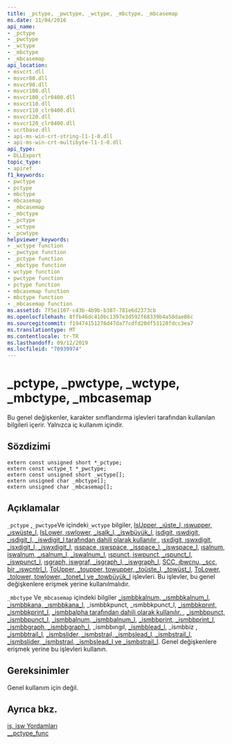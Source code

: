```yaml
---
title: _pctype, _pwctype, _wctype, _mbctype, _mbcasemap
ms.date: 11/04/2016
api_name:
- _pctype
- _pwctype
- _wctype
- _mbctype
- _mbcasemap
api_location:
- msvcrt.dll
- msvcr80.dll
- msvcr90.dll
- msvcr100.dll
- msvcr100_clr0400.dll
- msvcr110.dll
- msvcr110_clr0400.dll
- msvcr120.dll
- msvcr120_clr0400.dll
- ucrtbase.dll
- api-ms-win-crt-string-l1-1-0.dll
- api-ms-win-crt-multibyte-l1-1-0.dll
api_type:
- DLLExport
topic_type:
- apiref
f1_keywords:
- pwctype
- pctype
- mbctype
- mbcasemap
- _mbcasemap
- _mbctype
- _pctype
- _wctype
- _pcwtype
helpviewer_keywords:
- _wctype function
- _pwctype function
- _pctype function
- _mbctype function
- wctype function
- pwctype function
- pctype function
- mbcasemap function
- mbctype function
- _mbcasemap function
ms.assetid: 7f5e1107-c43b-4b9b-b387-781e6d2373cb
ms.openlocfilehash: 8ffb46dc410bc1397e3d592f68339b4a58dae86c
ms.sourcegitcommit: f19474151276d47da77cdfd20df53128fdcc3ea7
ms.translationtype: MT
ms.contentlocale: tr-TR
ms.lasthandoff: 09/12/2019
ms.locfileid: "70939974"
---
```

# <a name="_pctype-_pwctype-_wctype-_mbctype-_mbcasemap"></a>_pctype, _pwctype, _wctype, _mbctype, _mbcasemap

Bu genel değişkenler, karakter sınıflandırma işlevleri tarafından kullanılan bilgileri içerir. Yalnızca iç kullanım içindir.

## <a name="syntax"></a>Sözdizimi

```
extern const unsigned short *_pctype;
extern const wctype_t *_pwctype;
extern const unsigned short _wctype[];
extern unsigned char _mbctype[];
extern unsigned char _mbcasemap[];
```

## <a name="remarks"></a>Açıklamalar

`_pctype` ,`_pwctype`Ve içindeki`_wctype` bilgiler, [IsUpper, _ıüste_l, ıswupper, _ıswüste_l](../c-runtime-library/reference/isupper-isupper-l-iswupper-iswupper-l.md), [IsLower, ıswlower, _isalk_l, _iswbüyük_l](../c-runtime-library/reference/islower-iswlower-islower-l-iswlower-l.md), [isdigit, ıswdigit, _ısdigit_l, _iswdigit_l tarafından dahili olarak kullanılır ](../c-runtime-library/reference/isdigit-iswdigit-isdigit-l-iswdigit-l.md), [ısxdigit, ıswxdigit, _isxdigit_l, _iswxdigit_l](../c-runtime-library/reference/isxdigit-iswxdigit-isxdigit-l-iswxdigit-l.md), [ısspace, ıswspace, _isspace_l, _iswspace_l](../c-runtime-library/reference/isspace-iswspace-isspace-l-iswspace-l.md), [ısalnum, iswalnum, _ısalnum_l, _iswalnum_l](../c-runtime-library/reference/isalnum-iswalnum-isalnum-l-iswalnum-l.md), [ıspunct, iswpunct, _ıspunct_l, _iswpunct_l](../c-runtime-library/reference/ispunct-iswpunct-ispunct-l-iswpunct-l.md), [ısgraph, iswgraf, _isgraph_l, _iswgraph_l](../c-runtime-library/reference/isgraph-iswgraph-isgraph-l-iswgraph-l.md), [SCC, ıbwcnu, _scc, bir _ıswcntrl_l](../c-runtime-library/reference/iscntrl-iswcntrl-iscntrl-l-iswcntrl-l.md), [ToUpper, _toupper, towupper, _toüste_l, _towüst_l](../c-runtime-library/reference/toupper-toupper-towupper-toupper-l-towupper-l.md), [ToLower, _tolower, towlower, _tonet_l ve _towbüyük_l](../c-runtime-library/reference/tolower-tolower-towlower-tolower-l-towlower-l.md) işlevleri. Bu işlevler, bu genel değişkenlere erişmek yerine kullanılmalıdır.

`_mbctype` Ve`_mbcasemap` içindeki bilgiler [_ismbbkalnum, _ısmbbkalnum_l](../c-runtime-library/reference/ismbbkalnum-ismbbkalnum-l.md), [_ismbbkana, _ısmbbkana_l](../c-runtime-library/reference/ismbbkana-ismbbkana-l.md), _ismbbkpunct, _ısmbbkpunct_l, [_ismbbkprınt, _ismbbkprint_l](../c-runtime-library/reference/ismbbkprint-ismbbkprint-l.md), [](../c-runtime-library/reference/ismbbkpunct-ismbbkpunct-l.md) [_ismbbalpha tarafından dahili olarak kullanılır. ](reference/ismbbalpha-ismbbalpha-l.md), [_ismbbpunct, _ismbbpunct_l](../c-runtime-library/reference/ismbbpunct-ismbbpunct-l.md), [_ismbbalnum, _ismbbalnum_l](../c-runtime-library/reference/ismbbalnum-ismbbalnum-l.md), [_ismbbprint, _ismbbprint_l](../c-runtime-library/reference/ismbbprint-ismbbprint-l.md), [_ismbbgraph, _ismbbgraph_l](../c-runtime-library/reference/ismbbgraph-ismbbgraph-l.md), _ismbbıngıl, [_ismbblead_l](../c-runtime-library/reference/ismbblead-ismbblead-l.md), _ismbbiz [, _ismbbtrail_l](../c-runtime-library/reference/ismbbtrail-ismbbtrail-l.md), [_ismbslider, _ismbstraıl, _ismbslead_l, _ismbstrail_l](../c-runtime-library/reference/ismbslead-ismbstrail-ismbslead-l-ismbstrail-l.md), [_ismbslider, _ismbstraıl, _ismbslead_l ve _ismbstrail_l](../c-runtime-library/reference/ismbslead-ismbstrail-ismbslead-l-ismbstrail-l.md). Genel değişkenlere erişmek yerine bu işlevleri kullanın.

## <a name="requirements"></a>Gereksinimler

Genel kullanım için değil.

## <a name="see-also"></a>Ayrıca bkz.

[is, isw Yordamları](../c-runtime-library/is-isw-routines.md)<br/>
[__pctype_func](../c-runtime-library/pctype-func.md)
